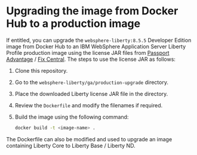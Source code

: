 # Upgrading the image from Docker Hub to a production image

If entitled, you can upgrade the `websphere-liberty:8.5.5` Developer Edition image from Docker Hub to an IBM WebSphere Application Server Liberty Profile production image using the license JAR files from [Passport Advantage](http://www-01.ibm.com/software/passportadvantage/pao_customer.html) / [Fix Central](http://www-933.ibm.com/support/fixcentral/). The steps to use the license JAR as follows:

1. Clone this repository.
2. Go to the `websphere-liberty/ga/production-upgrade` directory.
3. Place the downloaded Liberty license JAR file in the directory.
3. Review the `Dockerfile` and modify the filenames if required.
5. Build the image using the following command:

    ```bash
    docker build -t <image-name> .
    ```

The Dockerfile can also be modified and used to upgrade an image containing Liberty Core to Liberty Base / Liberty ND.
